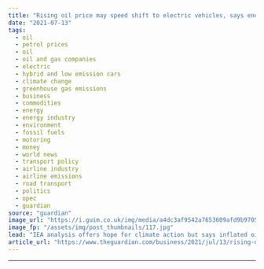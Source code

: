 ```yaml
---
title: "Rising oil price may speed shift to electric vehicles, says energy watchdog"
date: "2021-07-13"
tags: 
  - oil
  - petrol prices
  - oil
  - oil and gas companies
  - electric
  - hybrid and low emission cars
  - climate change
  - greenhouse gas emissions
  - business
  - commodities
  - energy
  - energy industry
  - environment
  - fossil fuels
  - motoring
  - money
  - world news
  - transport policy
  - airline industry
  - airline emissions
  - road transport
  - politics
  - opec
  - guardian
source: "guardian"
image_url: "https://i.guim.co.uk/img/media/a4dc3af9542a7653609afd9b97059465becc6737/0_275_8256_4954/master/8256.jpg?width=460&quality=85&auto=format&fit=max&s=9b89d637d39cf0f1fd0b842347274fee"
image_fp: "/assets/img/post_thumbnails/117.jpg"
lead: "IEA analysis offers hope for climate action but says inflated oil price may slow global economic recovery from Covid-19Rising oil prices could help speed climate action by accelerating the shift to electric vehicles, but would come at the expense of ..."
article_url: "https://www.theguardian.com/business/2021/jul/13/rising-oil-price-may-speed-shift-to-electric-vehicles-says-energy-watchdog"
---
```


---
